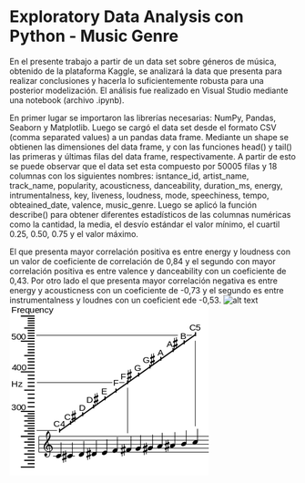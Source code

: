 # Exploratory Data Analysis con Python - Music Genre

En el presente trabajo a partir de un data set sobre géneros de música, obtenido de la plataforma Kaggle, se analizará la data que presenta para realizar conclusiones y hacerla lo suficientemente robusta para una posterior modelización. El análisis fue realizado en Visual Studio mediante una notebook (archivo .ipynb).

En primer lugar se importaron las librerías necesarias: NumPy, Pandas, Seaborn y Matplotlib. Luego se cargó el data set desde el formato CSV (comma separated values) a un pandas data frame. Mediante un shape se obtienen las dimensiones del data frame, y con las funciones head() y tail() las primeras y últimas filas del data frame, respectivamente. A partir de esto se puede observar que el data set esta compuesto por 50005 filas y 18 columnas con los siguientes nombres: isntance_id, artist_name, track_name, popularity, acousticness, danceability, duration_ms, energy, intrumentalness, key, liveness, loudness, mode, speechiness, tempo, obteained_date, valence, music_genre. Luego se aplicó la función describe() para obtener diferentes estadísticos de las columnas numéricas como la cantidad, la media, el desvío estándar el valor mínimo, el cuartil 0.25, 0.50, 0.75 y el valor máximo. 

El que presenta mayor correlación positiva es entre energy y loudness con un valor de coeficiente de correlación de 0,84 y el segundo con mayor correlación positiva es entre valence y danceability con un coeficiente de 0,43. Por otro lado el que presenta mayor correlación negativa es entre energy y acousticness con un coeficiente de -0,73 y el segundo es entre instrumentalness y loudnes con un coeficient ede -0,53.
![alt text](https://images.app.goo.gl/WM5MR91R2iucQ1nK7)
![Keys](Keys.png)

